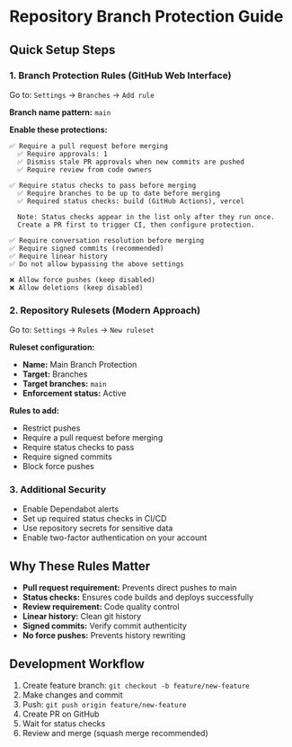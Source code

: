 # Repository Branch Protection Guide

## Quick Setup Steps

### 1. Branch Protection Rules (GitHub Web Interface)

Go to: `Settings` → `Branches` → `Add rule`

**Branch name pattern:** `main`

**Enable these protections:**

```
✅ Require a pull request before merging
  ✅ Require approvals: 1
  ✅ Dismiss stale PR approvals when new commits are pushed
  ✅ Require review from code owners

✅ Require status checks to pass before merging
  ✅ Require branches to be up to date before merging
  ✅ Required status checks: build (GitHub Actions), vercel

  Note: Status checks appear in the list only after they run once.
  Create a PR first to trigger CI, then configure protection.

✅ Require conversation resolution before merging
✅ Require signed commits (recommended)
✅ Require linear history
✅ Do not allow bypassing the above settings

❌ Allow force pushes (keep disabled)
❌ Allow deletions (keep disabled)
```

### 2. Repository Rulesets (Modern Approach)

Go to: `Settings` → `Rules` → `New ruleset`

**Ruleset configuration:**

- **Name:** Main Branch Protection
- **Target:** Branches
- **Target branches:** `main`
- **Enforcement status:** Active

**Rules to add:**

- Restrict pushes
- Require a pull request before merging
- Require status checks to pass
- Require signed commits
- Block force pushes

### 3. Additional Security

- Enable Dependabot alerts
- Set up required status checks in CI/CD
- Use repository secrets for sensitive data
- Enable two-factor authentication on your account

## Why These Rules Matter

- **Pull request requirement:** Prevents direct pushes to main
- **Status checks:** Ensures code builds and deploys successfully
- **Review requirement:** Code quality control
- **Linear history:** Clean git history
- **Signed commits:** Verify commit authenticity
- **No force pushes:** Prevents history rewriting

## Development Workflow

1. Create feature branch: `git checkout -b feature/new-feature`
2. Make changes and commit
3. Push: `git push origin feature/new-feature`
4. Create PR on GitHub
5. Wait for status checks
6. Review and merge (squash merge recommended)
